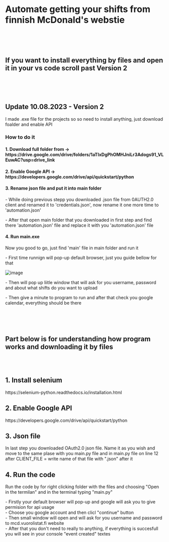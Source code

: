 <h1>Automate getting your shifts from finnish McDonald's webstie</h1>
<br>
<br>
<br>

<h2>If you want to install everything by files and open it in your vs code scroll past Version 2</h2>
<br>
<br>
<br>
<h2>Update 10.08.2023 - Version 2</h2>
<p>I made .exe file for the projects so so need to install anything, just download foalder and enable API</p>
<h3>How to do it</h3>
<h4>1. Download full folder from -> https://drive.google.com/drive/folders/1aTlxDgPhOMHJniLr3Adogs91_VLEuwAC?usp=drive_link</h4>

<h4>2. Enable Google API -> https://developers.google.com/drive/api/quickstart/python</h4>

<h4>3. Rename json file and put it into main folder</h4>
<p> - While doing previous stepp you downloaded .json file from 0AUTH2.0 client and renamed it to 'credentials.json', now rename it one more time to 'automation.json'
<p> - After that open main folder that you downloaded in first step and find there 'automation.json' file and replace it with you 'automation.json' file</p>

<h4>4. Run main.exe</h4>
<p>Now you good to go, just find 'main' file in main folder and run it</p>
<p> - First time runnign will pop-up default browser, just you guide bellow for that</p>

![image](https://github.com/mkhlrmnv/mcd_shift_automation/assets/118537912/169390a8-6a97-4032-b194-e95571027068)

<p> - Then will pop up liitle window that will ask for you username, password and about what shifts do you want to upload</p>
<p> - Then give a minute to program to run and after that check you google calendar, everything should be there</p>
<br>
<br>
<br>

<h2>Part below is for understanding how program works and downloading it by files</h2>
<br>
<br>
<h2>1. Install selenium</h2>
<p>https://selenium-python.readthedocs.io/installation.html</p>

<h2>2. Enable Google API</h2>
https://developers.google.com/drive/api/quickstart/python

<h2>3. Json file</h3>
<p>In last step you downloaded OAuth2.0 json file. Name it as you wish and move to the same plase with you main.py file and 
in main.py file on line 12 after CLIENT_FILE = write name of that file with ".json" after it</p>

<h2>4. Run the code</h3>
<p>Run the code by for right clicking folder with the files and choosing "Open in the termilan" and in the terminal typing "main.py"</p>
<td>- Firstly your default browser will pop-up and google will ask you to give permision for api usage</td>
<br><tr>  - Choose you google account and then clicl "continue" button</tr>
<br><td>- Then small window will open and will ask for you username and password to mcd.vuorolistat.fi website</td>
<br><td>- After that you don't need to really to anything, if everything is succesfull you will see in your console "event created" textes</td>
